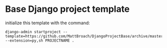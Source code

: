 # Base Django project template

initialize this template with the command:

```
django-admin startproject --template=https://github.com/MattBroach/DjangoProjectBase/archive/master.zip --extension=py,sh PROJECTNAME .
```